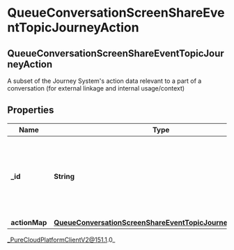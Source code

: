 # QueueConversationScreenShareEventTopicJourneyAction

## QueueConversationScreenShareEventTopicJourneyAction
A subset of the Journey System&#39;s action data relevant to a part of a conversation (for external linkage and internal usage/context)

## Properties

|Name | Type | Description | Notes|
|------------ | ------------- | ------------- | -------------|
| **_id** | **String** | The ID of an action from the Journey System (an action is spawned from an actionMap) | [optional] |
| **actionMap** | [**QueueConversationScreenShareEventTopicJourneyActionMap**](QueueConversationScreenShareEventTopicJourneyActionMap) |  | [optional] |



_PureCloudPlatformClientV2@151.1.0_
